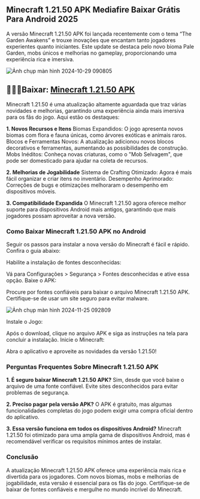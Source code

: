 ## Minecraft 1.21.50 APK Mediafire Baixar Grátis Para Android 2025
A versão Minecraft 1.21.50 APK foi lançada recentemente com o tema “The Garden Awakens” e trouxe inovações que encantam tanto jogadores experientes quanto iniciantes. Este update se destaca pelo novo bioma Pale Garden, mobs únicos e melhorias no gameplay, proporcionando uma experiência rica e imersiva.

![Ảnh chụp màn hình 2024-10-29 090805](https://github.com/user-attachments/assets/5d0cff1b-b123-4bdc-9b56-6468a5262503)

## 🌈🙋‍♀️Baixar: [Minecraft 1.21.50 APK](https://modilimitado.io/pt/minecraft-1-21-50-apk)

Minecraft 1.21.50 é uma atualização altamente aguardada que traz várias novidades e melhorias, garantindo uma experiência ainda mais imersiva para os fãs do jogo. Aqui estão os destaques:

**1. Novos Recursos e Itens**
Biomas Expandidos: O jogo apresenta novos biomas com flora e fauna únicas, como árvores exóticas e animais raros.
Blocos e Ferramentas Novos: A atualização adicionou novos blocos decorativos e ferramentas, aumentando as possibilidades de construção.
Mobs Inéditos: Conheça novas criaturas, como o "Mob Selvagem", que pode ser domesticado para ajudar na coleta de recursos.

**2. Melhorias de Jogabilidade**
Sistema de Crafting Otimizado: Agora é mais fácil organizar e criar itens no inventário.
Desempenho Aprimorado: Correções de bugs e otimizações melhoraram o desempenho em dispositivos móveis.

**3. Compatibilidade Expandida**
O Minecraft 1.21.50 agora oferece melhor suporte para dispositivos Android mais antigos, garantindo que mais jogadores possam aproveitar a nova versão.

### Como Baixar Minecraft 1.21.50 APK no Android
Seguir os passos para instalar a nova versão do Minecraft é fácil e rápido. Confira o guia abaixo:

Habilite a instalação de fontes desconhecidas:

Vá para Configurações > Segurança > Fontes desconhecidas e ative essa opção.
Baixe o APK:

Procure por fontes confiáveis para baixar o arquivo Minecraft 1.21.50 APK. Certifique-se de usar um site seguro para evitar malware.

![Ảnh chụp màn hình 2024-11-25 092809](https://github.com/user-attachments/assets/23b7f77a-b0b2-4931-9d30-edeecbc7407b)

Instale o Jogo:

Após o download, clique no arquivo APK e siga as instruções na tela para concluir a instalação.
Inicie o Minecraft:

Abra o aplicativo e aproveite as novidades da versão 1.21.50!

### Perguntas Frequentes Sobre Minecraft 1.21.50 APK

**1. É seguro baixar Minecraft 1.21.50 APK?**
Sim, desde que você baixe o arquivo de uma fonte confiável. Evite sites desconhecidos para evitar problemas de segurança.

**2. Preciso pagar pela versão APK?**
O APK é gratuito, mas algumas funcionalidades completas do jogo podem exigir uma compra oficial dentro do aplicativo.

**3. Essa versão funciona em todos os dispositivos Android?**
Minecraft 1.21.50 foi otimizado para uma ampla gama de dispositivos Android, mas é recomendável verificar os requisitos mínimos antes de instalar.

### Conclusão
A atualização Minecraft 1.21.50 APK oferece uma experiência mais rica e divertida para os jogadores. Com novos biomas, mobs e melhorias de jogabilidade, esta versão é essencial para os fãs do jogo. Certifique-se de baixar de fontes confiáveis e mergulhe no mundo incrível do Minecraft.

